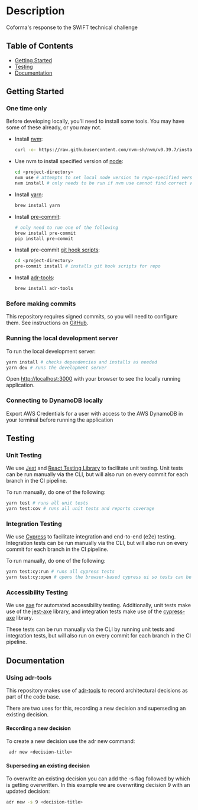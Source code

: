# Description

Coforma's response to the SWIFT technical challenge

## Table of Contents

- [Getting Started](#getting-started)
- [Testing](#testing)
- [Documentation](#documentation)

## Getting Started

### One time only

Before developing locally, you'll need to install some tools. You may have some of these already, or you may not.

- Install [nvm](https://github.com/nvm-sh/nvm):

  ```bash
  curl -o- https://raw.githubusercontent.com/nvm-sh/nvm/v0.39.7/install.sh | bash
  ```

- Use nvm to install specified version of [node](https://nodejs.org/en):
  ```bash
  cd <project-directory>
  nvm use # attempts to set local node version to repo-specified version
  nvm install # only needs to be run if nvm use cannot find correct version
  ```
- Install [yarn](https://classic.yarnpkg.com/en/docs/install):

  ```bash
  brew install yarn
  ```

- Install [pre-commit](https://pre-commit.com/#install):

  ```bash
  # only need to run one of the following
  brew install pre-commit
  pip install pre-commit
  ```

- Install pre-commit [git hook scripts](https://pre-commit.com/#3-install-the-git-hook-scripts):

  ```bash
  cd <project-directory>
  pre-commit install # installs git hook scripts for repo
  ```

- Install [adr-tools](https://github.com/npryce/adr-tools/tree/master):

  ```bash
  brew install adr-tools
  ```

### Before making commits

This repository requires signed commits, so you will need to configure them. See instructions on [GitHub](https://docs.github.com/en/authentication/managing-commit-signature-verification/signing-commits).

### Running the local development server

To run the local development server:

```bash
yarn install # checks dependencies and installs as needed
yarn dev # runs the development server
```

Open [http://localhost:3000](http://localhost:3000) with your browser to see the locally running application.

### Connecting to DynamoDB locally

Export AWS Credentials for a user with access to the AWS DynamoDB in your terminal before running the application

## Testing

### Unit Testing

We use [Jest](https://jestjs.io/) and [React Testing Library](https://testing-library.com/docs/react-testing-library/intro/) to facilitate unit testing. Unit tests can be run manually via the CLI, but will also run on every commit for each branch in the CI pipeline.

To run manually, do one of the following:

```bash
yarn test # runs all unit tests
yarn test:cov # runs all unit tests and reports coverage
```

### Integration Testing

We use [Cypress](https://www.cypress.io/) to facilitate integration and end-to-end (e2e) testing. Integration tests can be run manually via the CLI, but will also run on every commit for each branch in the CI pipeline.

To run manually, do one of the following:

```bash
yarn test:cy:run # runs all cypress tests
yarn test:cy:open # opens the browser-based cypress ui so tests can be individually selected and run
```

### Accessibility Testing

We use [axe](https://www.deque.com/axe/) for automated accessibility testing. Additionally, unit tests make use of the  [jest-axe](https://github.com/nickcolley/jest-axe) library, and integration tests make use of the [cypress-axe](https://github.com/component-driven/cypress-axe) library.

These tests can be run manually via the CLI by running unit tests and integration tests, but will also run on every commit for each branch in the CI pipeline.

## Documentation

### Using adr-tools

This repository makes use of [adr-tools](https://github.com/npryce/adr-tools/tree/master) to record architectural decisions as part of the code base.

There are two uses for this, recording a new decision and superseding an existing decision.

#### Recording a new decision

To create a new decision use the adr new command:

```bash
 adr new <decision-title>
```

#### Superseding an existing decision

To overwrite an existing decision you can add the -s flag followed by which is getting overwritten. In this example we are overwriting decision 9 with an updated decision:

```bash
adr new -s 9 <decision-title>
```
